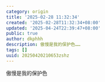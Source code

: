 ```yaml
---
category: origin
title: '2025-02-28 11:32:34'
created: '2025-02-28T11:32:34+08:00'
updated: '2025-04-24T22:39:47+08:00'
public: true
author: dkphhh
description: 傲慢是我的保护色……
tags: []
uuid: 20250420210653zshz
---
```


傲慢是我的保护色
